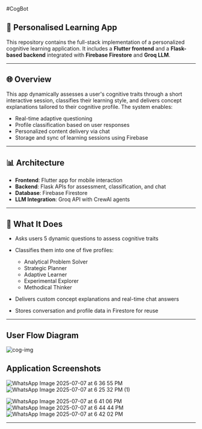 #CogBot
## 🧠 Personalised Learning App

This repository contains the full-stack implementation of a personalized cognitive learning application. It includes a **Flutter frontend** and a **Flask-based backend** integrated with **Firebase Firestore** and **Groq LLM**.

---

## 🌐 Overview

This app dynamically assesses a user's cognitive traits through a short interactive session, classifies their learning style, and delivers concept explanations tailored to their cognitive profile. The system enables:

* Real-time adaptive questioning
* Profile classification based on user responses
* Personalized content delivery via chat
* Storage and sync of learning sessions using Firebase

---

## 📊 Architecture

* **Frontend**: Flutter app for mobile interaction
* **Backend**: Flask APIs for assessment, classification, and chat
* **Database**: Firebase Firestore
* **LLM Integration**: Groq API with CrewAI agents

---


## 🧠 What It Does

* Asks users 5 dynamic questions to assess cognitive traits
* Classifies them into one of five profiles:

  * Analytical Problem Solver
  * Strategic Planner
  * Adaptive Learner
  * Experimental Explorer
  * Methodical Thinker
* Delivers custom concept explanations and real-time chat answers
* Stores conversation and profile data in Firestore for reuse

---


## User Flow Diagram

![cog-img](https://github.com/user-attachments/assets/74095ba9-04f6-4858-b696-8fc8e5fccb19)


## Application Screenshots

![WhatsApp Image 2025-07-07 at 6 36 55 PM](https://github.com/user-attachments/assets/6aa6500b-caa1-46c6-98f1-37f02e817646)
![WhatsApp Image 2025-07-07 at 6 25 32 PM (1)](https://github.com/user-attachments/assets/820b56b5-b1a5-4209-90f6-9fcd59b2c64d)

![WhatsApp Image 2025-07-07 at 6 41 06 PM](https://github.com/user-attachments/assets/ea2f8fa1-0521-4ebf-a27d-856a4db8f8f2)
![WhatsApp Image 2025-07-07 at 6 44 44 PM](https://github.com/user-attachments/assets/e6d61d1b-6052-49a9-b54b-74c93a19f78b)
![WhatsApp Image 2025-07-07 at 6 42 02 PM](https://github.com/user-attachments/assets/de0fe5d9-c9cc-4151-bab3-56fd3ae66479)

---
